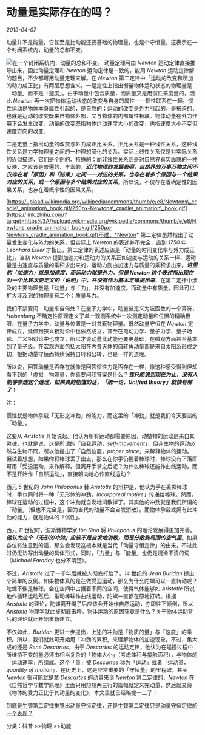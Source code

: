 # 动量是实际存在的吗？

*2019-04-07*

动量并不是能量，它甚至是比动能还要基础的物理量，也是个守恒量，这表示在一个封闭系统内，动量的总和不变。 

![](https://pic2.zhimg.com/50/v2-b669931bb7d5e4fa8c715dc0c3cbea38_hd.jpg?source=1940ef5c)在一个封闭系统内，动量的总和不变。 动量定理可由 *Newton* 运动定律直接推导出来，因此动量定理和 *Newton* 运动定律是一致的，能用 *Newton* 运动定律解的题目，不少都可用动量定理来解。在 *Newton* 第二定律中「运动的改变和所加的动力成正比」有两层思想含义。一是定性上指出衡量物体运动状态的物理量是「动量」而不是「速度」。由于动量中包含质量，而质量又是用惯性来度量的，因此 *Newton* 再一次把物体运动状态的改变与自身的属性——惯性联系在一起。惯性运动是物体本身属性引起的，是自然的；运动的改变是外力引起的，是被迫的，也就是运动的改变既来自物体外部，又与物体的内部属性相联。物体动量在外力作用下会发生改变，动量的改变既指物体运动速度大小的改变，也指速度大小不变但速度方向的改变。

二是定量上指出动量的改变与外力成正比关系。正比关系是一种线性关系，这种线性关系是力学物理量之间的一种理想简化的关系。实际上线性关系仅是对实际关系的近似描述，它们是个别的、特殊的；而非线性关系则是对自然界真实面貌的一种反映，才应该是普遍的、丰富的。***近代物理的发展表明，自然界的万事万物之间不仅存在着「原因」和「结果」之间一一对应的关系，也存在着多个原因与一个结果对应的关系，或一个原因与多个结果对应的关系***。所以说，不仅存在着确定性的因果关系，也存在着概率性的因果关系。

[https://upload.wikimedia.org/wikipedia/commons/thumb/e/e8/Newtons\_cradle\_animation\_book.gif/250px-Newtons\_cradle\_animation\_book.gif](https://link.zhihu.com/?target=https%3A//upload.wikimedia.org/wikipedia/commons/thumb/e/e8/Newtons_cradle_animation_book.gif/250px-Newtons_cradle_animation_book.gif)不过，*Newton* 第二定律虽然指出了动量发生变化与外力的关系，但实际上 *Newton* 的表述并不完全，直到 *1750* 年 *Leonhard Euler* 才指出，第二定律的表述应该是「动量的时间变化率与外力成正比」。当初 *Newton* 提到加速力和运动力的关系正如速度与运动的关系一样，运动量是由速度与质量的乘积求出来的，运动力则由加速力与质量的乘积求出来。***这里的「加速力」就是加速度，而运动力就是外力。但是 Newton 这个表述指出现在对一个比较次要定义的「说明」中，并没有作为基本定律提出来***，在第二定律中涉及的主要物理量是「动量」与「力」，并没有加速度。而动量中有质量，因此可以扩大涉及到的物理量有二个：质量与力。

我们不禁要问：动量来自何处？在量子力学中，动量被定义为波函数的一个算符，*Heisenberg* 不确定性原理定义了单一观测系统中一次测定动量和位置的精确极限，在量子力学中，动量与位置是一对共轭物理量。既然动量守恒在 *Newton* 定律成立，延伸到狭义相对论中也依然成立，甚至在电动力学、量子力学、量子场论、广义相对论中也成立，所以才说动量比动能还要更基础，在微观方面甚至基本到了量子级。在宏观方面包括太阳在内各天体的自转角动量都是来自太阳系形成之初，根据动量守恒而持续保持自转和公转，也是一样的道理。

所以说，回答动量是否存在就像是回答惯性力是否存在一样，像这种感受得到但却看不到的「虚拟」物理量，你真要问我答案是什么？***我只能说到现在为止，没有人能够参透这个道理，如果真的能懂的话，「统一论，Unified theory」就快有解了***！

  


注：

惯性就是物体承载「无形之冲劲」的能力，而这里的「冲劲」就是我们今天要谈的「动量」。

这要从 *Aristotle* 开始说起。他认为所有运动都需要原因，动植物的运动是来自其灵魂，也就是说，这是所谓的「自我运动，*self-movement*」，但非生物的运动必然与生物不同，所以他提出了「自然位置，*proper place*」来解释物体的运动。但试着想想，如果你将棒球丢了出去，那么在你手仍握着棒球时，棒球没有下落即可用「受迫运动」来作解释。但离开手掌之后呢？为什么棒球还能作曲线运动，而不是开始作「自然运动」，直接朝向地心作直线运动？

西元 *5* 世纪的 *John Philoponus* 替 *Aristotle* 的辩护是，他认为手在丢掷棒球时，手也同时将一种「无形体的冲劲，*incorporeal motive*」传递给棒球。然而，棒球在运动的过程中，这个冲劲就自发地消散掉了。其实他的冲劲就是我们所谓的「动量」（但也不完全是，因为当代的动量不会自发消散）。而物体承载或拥有此冲劲的能力，就是物体的「惯性」。

西元 *11* 世纪时，波斯博物学家 *Ibn Sina* 将 *Philoponus* 的理论发展得更加完善。***他认为这个「无形的冲劲」应该不是自发地消散，而是分散到周围的空气里***。如果各位有注意到的话，那么会发现这根本就是当代「动量守恒定律」的由来，不过此时仍无法写出动量的具体形式，同时，「力量」与「能量」也仍是混淆不清的词（*Michael Faraday* 也分不清楚）。

  


不过，*Aristotle* 过了一千年后就被人彻底打脸了，*14* 世纪的 *Jean Buridan* 提出个简单的反例。如果物体真的是在做受迫运动，那么为什么陀螺可以一直转动呢？陀螺不像是棒球，会在空间中占据着不同的空间，使得气体能够如 *Aristotle* 所说地作循环运动然后，推动棒球作曲线运动，陀螺一直都在原地打转。根据 *Aristotle* 的理论，陀螺离开绳子后应该会开始作自然运动，亦即往下倾倒，所以 *Aristotle* 物理学就此被彻底击垮。物体运动的原因究竟是什么？关于物体运动背后的理论就此开始重新建立。

不仅如此，*Buridan* 更进一步提出，上述的冲劲是「物质的量」与「速度」的乘积。所以，我们就此可开始用「冲劲的累积」来理解物体的加速现象。不过，集大成的还是 *René Descartes*，由于 *Descartes* 的运动定律，他认为在碰撞过程中所维持不变的量必须由相当复杂的「物体大小」（考虑体积与接触面积），与物体的「运动速率」所组成。这个「量」被 *Descartes* 称为「运动」或者「运动量，*quantity of motio*n」，在历史上，这是非常重要的「守恒量」的里程碑。甚至 *Newton* 很可能就是拿 *Descartes* 的动量来谈 *Newton* 第二定律的，*Newton* 在《自然哲学与数学原理》里面只用短短两三行的篇幅就定义完动量，然后就交待《物体的受力正比于其动量的变化》，本文里就已经略提一二了！

[到底是牛顿第二定律推导出动量守恒定律，还是牛顿第二定律只是动量守恒定律的一个表现？](https://www.zhihu.com/question/40584094)  


分类：科普 >>物理 >>动能

